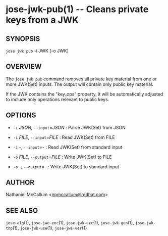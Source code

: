 jose-jwk-pub(1) -- Cleans private keys from a JWK
=================================================

## SYNOPSIS

`jose jwk pub` -i JWK [-o JWK]

## OVERVIEW

The `jose jwk pub` command removes all private key material from one or more
JWK(Set) inputs. The output will contain only public key material.

If the JWK contains the "key_ops" property, it will be automatically adjusted
to include only operations relevant to public keys.

## OPTIONS

* `-i` _JSON_, `--input`=_JSON_ :
  Parse JWK(Set) from JSON

* `-i` _FILE_, `--input`=_FILE_ :
  Read JWK(Set) from FILE

* `-i` -, `--input`=- :
  Read JWK(Set) from standard input

* `-o` _FILE_, `--output`=_FILE_ :
  Write JWK(Set) to FILE

* `-o` -, `--output`=- :
  Write JWK(Set) to standard input

## AUTHOR

Nathaniel McCallum &lt;npmccallum@redhat.com&gt;

## SEE ALSO

`jose-alg`(1),
`jose-jwe-enc`(1),
`jose-jwk-exc`(1),
`jose-jwk-gen`(1),
`jose-jwk-thp`(1),
`jose-jwk-use`(1),
`jose-jws-ver`(1)
